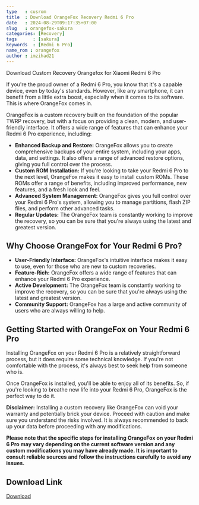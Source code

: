 ```yaml
---
type   : cusrom
title  : Download OrangeFox Recovery Redmi 6 Pro
date   : 2024-08-29T09:17:35+07:00
slug   : orangefox-sakura
categories: [Recovery]
tags      : [sakura]
keywords  : [Redmi 6 Pro]
name_rom : orangefox
author : imzihad21
---
```


Download Custom Recovery Orangefox for Xiaomi Redmi 6 Pro

If you're the proud owner of a Redmi 6 Pro, you know that it's a capable device, even by today's standards. However, like any smartphone, it can benefit from a little extra boost, especially when it comes to its software. This is where OrangeFox comes in.

OrangeFox is a custom recovery built on the foundation of the popular TWRP recovery, but with a focus on providing a clean, modern, and user-friendly interface. It offers a wide range of features that can enhance your Redmi 6 Pro experience, including:

* **Enhanced Backup and Restore:** OrangeFox allows you to create comprehensive backups of your entire system, including your apps, data, and settings. It also offers a range of advanced restore options, giving you full control over the process.
* **Custom ROM Installation:** If you're looking to take your Redmi 6 Pro to the next level, OrangeFox makes it easy to install custom ROMs. These ROMs offer a range of benefits, including improved performance, new features, and a fresh look and feel.
* **Advanced System Management:** OrangeFox gives you full control over your Redmi 6 Pro's system, allowing you to manage partitions, flash ZIP files, and perform other advanced tasks.
* **Regular Updates:** The OrangeFox team is constantly working to improve the recovery, so you can be sure that you're always using the latest and greatest version.

## **Why Choose OrangeFox for Your Redmi 6 Pro?**

* **User-Friendly Interface:** OrangeFox's intuitive interface makes it easy to use, even for those who are new to custom recoveries.
* **Feature-Rich:** OrangeFox offers a wide range of features that can enhance your Redmi 6 Pro experience.
* **Active Development:** The OrangeFox team is constantly working to improve the recovery, so you can be sure that you're always using the latest and greatest version.
* **Community Support:** OrangeFox has a large and active community of users who are always willing to help.

## **Getting Started with OrangeFox on Your Redmi 6 Pro**

Installing OrangeFox on your Redmi 6 Pro is a relatively straightforward process, but it does require some technical knowledge. If you're not comfortable with the process, it's always best to seek help from someone who is.

Once OrangeFox is installed, you'll be able to enjoy all of its benefits. So, if you're looking to breathe new life into your Redmi 6 Pro, OrangeFox is the perfect way to do it.

**Disclaimer:** Installing a custom recovery like OrangeFox can void your warranty and potentially brick your device. Proceed with caution and make sure you understand the risks involved. It is always recommended to back up your data before proceeding with any modifications.

**Please note that the specific steps for installing OrangeFox on your Redmi 6 Pro may vary depending on the current software version and any custom modifications you may have already made. It is important to consult reliable sources and follow the instructions carefully to avoid any issues.** 


## Download Link
[Download](https://orangefox.download/device/sakura)


